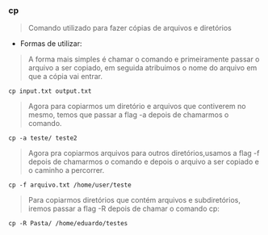 ### cp

> Comando utilizado para fazer cópias de arquivos e diretórios


- Formas de utilizar:

> A forma mais simples é chamar o comando e primeiramente passar o arquivo a ser copiado, em seguida atribuimos o nome do arquivo em que a cópia vai entrar.

	cp input.txt output.txt

> Agora para copiarmos um diretório e arquivos que contiverem no mesmo, temos que passar a flag -a depois de chamarmos o comando.

	cp -a teste/ teste2

> Agora pra copiarmos arquivos para outros diretórios,usamos a flag -f depois de chamarmos o comando e depois o arquivo a ser copiado e o caminho a percorrer.

	cp -f arquivo.txt /home/user/teste

> Para copiarmos diretórios que contém arquivos e subdiretórios, iremos passar a flag -R depois de chamar o comando cp:

	cp -R Pasta/ /home/eduardo/testes
